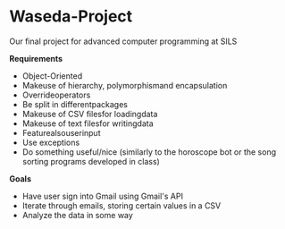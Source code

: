 # Waseda-Project
Our final project for advanced computer programming at SILS

**Requirements**
* Object-Oriented
* Makeuse of hierarchy, polymorphismand encapsulation
* Overrideoperators
* Be split in differentpackages
* Makeuse of CSV filesfor loadingdata
* Makeuse of text filesfor writingdata
* Featurealsouserinput
* Use exceptions
* Do something useful/nice (similarly to the horoscope bot or the song sorting programs developed in class)

**Goals**
* Have user sign into Gmail using Gmail's API
* Iterate through emails, storing certain values in a CSV
* Analyze the data in some way
